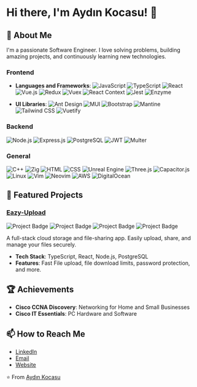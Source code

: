 <!--
**aydinkocasu/aydinkocasu** is a ✨ _special_ ✨ repository because its `README.md` (this file) appears on your GitHub profile.
- ⚡ Fun fact: ...
-->
# Hi there, I'm Aydın Kocasu! 👋

## 🚀 About Me
I'm a passionate Software Engineer. I love solving problems, building amazing projects, and continuously learning new technologies.

### Frontend
- **Languages and Frameworks**:
  ![JavaScript](https://img.shields.io/badge/-JavaScript-F7DF1E?style=flat-square&logo=javascript&logoColor=black)
  ![TypeScript](https://img.shields.io/badge/-TypeScript-007ACC?style=flat-square&logo=typescript&logoColor=white)
  ![React](https://img.shields.io/badge/-React-61DAFB?style=flat-square&logo=react&logoColor=black)
  ![Vue.js](https://img.shields.io/badge/-Vue.js-4FC08D?style=flat-square&logo=vue.js&logoColor=white)
  ![Redux](https://img.shields.io/badge/-Redux-764ABC?style=flat-square&logo=redux&logoColor=white)
  ![Vuex](https://img.shields.io/badge/-Vuex-4FC08D?style=flat-square&logo=vuex&logoColor=white)
  ![React Context](https://img.shields.io/badge/-React_Context-61DAFB?style=flat-square&logo=react&logoColor=black)
  ![Jest](https://img.shields.io/badge/-Jest-C21325?style=flat-square&logo=jest&logoColor=white)
  ![Enzyme](https://img.shields.io/badge/-Enzyme-61DAFB?style=flat-square&logo=enzyme&logoColor=black)
  
- **UI Libraries**:
  ![Ant Design](https://img.shields.io/badge/-Ant_Design-0170FE?style=flat-square&logo=ant-design&logoColor=white)
  ![MUI](https://img.shields.io/badge/-MUI-007FFF?style=flat-square&logo=mui&logoColor=white)
  ![Bootstrap](https://img.shields.io/badge/-Bootstrap-7952B3?style=flat-square&logo=bootstrap&logoColor=white)
  ![Mantine](https://img.shields.io/badge/-Mantine-00B4D8?style=flat-square&logo=mantine&logoColor=white)
  ![Tailwind CSS](https://img.shields.io/badge/-Tailwind_CSS-38B2AC?style=flat-square&logo=tailwind-css&logoColor=white)
  ![Vuetify](https://img.shields.io/badge/-Vuetify-1867C0?style=flat-square&logo=vuetify&logoColor=white)


### Backend
![Node.js](https://img.shields.io/badge/-Node.js-339933?style=flat-square&logo=node.js&logoColor=white)
![Express.js](https://img.shields.io/badge/-Express.js-000000?style=flat-square&logo=express&logoColor=white)
![PostgreSQL](https://img.shields.io/badge/-PostgreSQL-336791?style=flat-square&logo=postgresql&logoColor=white)
![JWT](https://img.shields.io/badge/-JWT-000000?style=flat-square&logo=json-web-tokens&logoColor=white)
![Multer](https://img.shields.io/badge/-Multer-000000?style=flat-square&logo=npm&logoColor=white)

### General
![C++](https://img.shields.io/badge/-C++-00599C?style=flat-square&logo=c%2B%2B&logoColor=white)
![Zig](https://img.shields.io/badge/-Zig-F7A41D?style=flat-square&logo=zig&logoColor=white)
![HTML](https://img.shields.io/badge/-HTML-E34F26?style=flat-square&logo=html5&logoColor=white)
![CSS](https://img.shields.io/badge/-CSS-1572B6?style=flat-square&logo=css3&logoColor=white)
![Unreal Engine](https://img.shields.io/badge/-Unreal_Engine-313131?style=flat-square&logo=unreal-engine&logoColor=white)
![Three.js](https://img.shields.io/badge/-Three.js-000000?style=flat-square&logo=three.js&logoColor=white)
![Capacitor.js](https://img.shields.io/badge/-Capacitor.js-1195F6?style=flat-square&logo=capacitor&logoColor=white)
![Linux](https://img.shields.io/badge/-Linux-FCC624?style=flat-square&logo=linux&logoColor=black)
![Vim](https://img.shields.io/badge/-Vim-019733?style=flat-square&logo=vim&logoColor=white)
![Neovim](https://img.shields.io/badge/-Neovim-57A143?style=flat-square&logo=neovim&logoColor=white)
![AWS](https://img.shields.io/badge/-AWS-232F3E?style=flat-square&logo=amazon-aws&logoColor=white)
![DigitalOcean](https://img.shields.io/badge/-DigitalOcean-0080FF?style=flat-square&logo=digitalocean&logoColor=white)


## 🌟 Featured Projects
### [Eazy-Upload](https://eazy-upload.com)
![Project Badge](https://img.shields.io/badge/-TypeScript-3178C6?style=flat-square&logo=typescript&logoColor=white)
![Project Badge](https://img.shields.io/badge/-React-61DAFB?style=flat-square&logo=react&logoColor=black)
![Project Badge](https://img.shields.io/badge/-Node.js-339933?style=flat-square&logo=node.js&logoColor=white)
![Project Badge](https://img.shields.io/badge/-PostgreSQL-336791?style=flat-square&logo=postgresql&logoColor=white)

A full-stack cloud storage and file-sharing app. Easily upload, share, and manage your files securely.
- **Tech Stack**: TypeScript, React, Node.js, PostgreSQL
- **Features**: Fast File upload, file download limits, password protection, and more.

## 🏆 Achievements
- **Cisco CCNA Discovery**: Networking for Home and Small Businesses
- **Cisco IT Essentials**: PC Hardware and Software

## 📫 How to Reach Me
- [LinkedIn](https://linkedin.com/in/aydinkocasu)
- [Email](mailto:tkocasu@email.com)
- [Website](https://eazy-upload.com)

⭐️ From [Aydın Kocasu](https://github.com/aydinkocasu)


